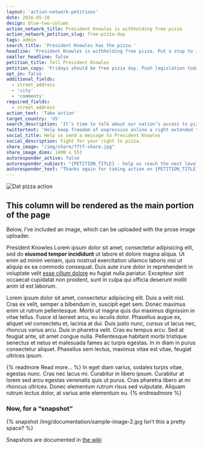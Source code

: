 ```yaml
---
layout: 'action-network-petitions'
date: 2016-05-10
design: blue-two-column
action_network_title: President Knowles is withholding free pizza
action_network_petition_slug: free-pizza-day
tags: admin
search_title: 'President Knowles has the pizza.'
headline: 'President Knowles is withholding free pizza. Put a stop to it now.'
smaller_headline: false
petition_title: Tell President Knowles
petition_copy: 'Fridays should be free pizza day. Push legislation today to bring pizza into the lives of all Americans!'
opt_in: false
additional_fields:
  - street_address
  - 'city'
  - 'comments'
required_fields:
  - street_address
action_text: 'Take action'
target_country: 'US'
search_description: 'It’s time to talk about our nation’s access to pizza'
twittertext: 'Help keep freedom of expression online a right extended to all people—join forces with @fightforthftr today.'
social_title: Help us send a message to President Knowles
social_description: Fight for your right to pizza.
share_image: "/img/share/fftf-share.jpg"
share_image_dims: 1400 x 553
autoresponder_active: false
autoresponder_subject: "{PETITION_TITLE} - help us reach the next level!"
autoresponder_text: "Thanks again for taking action on {PETITION_TITLE}. We need more people like you who can take action on this issue. Can you please share it to help us reach the next level?"
---
```


![Dat pizza action](/img/documentation/sample-image-1.jpg)

## This column will be rendered as the main portion of the page

Below, I’ve included an image, which can be uploaded with the prose image uploader.

President Knowles Lorem ipsum dolor sit amet, consectetur adipisicing elit, sed do **eiusmod tempor incididunt** ut labore et dolore magna aliqua. Ut enim ad minim veniam, quis nostrud exercitation ullamco laboris nisi ut aliquip ex ea commodo consequat. Duis aute irure dolor in reprehenderit in voluptate velit [esse cillum dolore](https://www.fightforthefuture.org/) eu fugiat nulla pariatur. Excepteur sint occaecat cupidatat non proident, sunt in culpa qui officia deserunt mollit anim id est laborum.

Lorem ipsum dolor sit amet, consectetur adipiscing elit. Duis a velit nisl. Cras ex velit, semper a bibendum in, suscipit eget sem. Donec maximus enim ut rutrum pellentesque. Morbi ut magna quis dui maximus dignissim in vitae tellus. Fusce id laoreet arcu, eu iaculis dolor. Phasellus augue ex, aliquet vel consectetu et, lacinia at dui. Duis justo nunc, cursus ut lacus nec, rhoncus varius arcu. Duis in pharetra velit. Cras eu tempus arcu. Sed at feugiat ante, sit amet congue nulla. Pellentesque habitant morbi tristique senectus et netus et malesuada fames ac turpis egestas. In in diam in purus consectetur aliquet. Phasellus sem lectus, maximus vitae est vitae, feugiat ultrices ipsum.

{% readmore Read more… %}
In eget diam varius, sodales turpis vitae, egestas nunc. Cras nec lacus mi. Curabitur in libero ipsum. Curabitur at lorem sed arcu egestas venenatis quis ut purus. Cras pharetra libero at mi rhoncus ultrices. Donec elementum rutrum risus sed vulputate. Aliquam rutrum lectus dolor, at varius ante elementum eu.
{% endreadmore %}

### Now, for a “snapshot”

{% snapshot /img/documentation/sample-image-2.jpg Isn’t this a pretty space? %}

Snapshots are documented in [the wiki](https://github.com/fightforthefuture/fightforthefuture.github.io/wiki/%22snapshot%22-tag)
